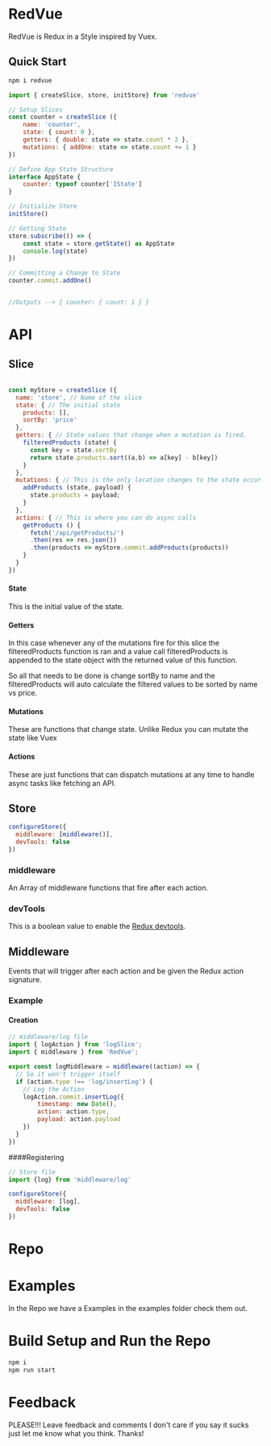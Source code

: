 # RedVue
RedVue is Redux in a Style inspired by Vuex.

## Quick Start

```bash
npm i redvue
```

```js
import { createSlice, store, initStore} from 'redvue'

// Setup Slices
const counter = createSlice ({
    name: 'counter',
    state: { count: 0 },
    getters: { double: state => state.count * 2 },
    mutations: { addOne: state => state.count += 1 }
})

// Define App State Structure 
interface AppState {
    counter: typeof counter['IState']
}

// Initialize Store
initStore()

// Getting State
store.subscribe(() => {
    const state = store.getState() as AppState
    console.log(state)
})

// Committing a Change to State
counter.commit.addOne()


//Outputs --> { counter: { count: 1 } }
```

# API
## Slice

```js

const myStore = createSlice ({
  name: 'store', // Name of the slice
  state: { // The initial state
    products: [],
    sortBy: 'price'
  },
  getters: { // State values that change when a mutation is fired.
    filteredProducts (state) {
      const key = state.sortBy
      return state.products.sort((a,b) => a[key] - b[key])
    }
  },
  mutations: { // This is the only location changes to the state occur.
    addProducts (state, payload) {
      state.products = payload;
    }
  },
  actions: { // This is where you can do async calls
    getProducts () {
      fetch('/api/getProducts/')
      .then(res => res.json())
      .then(products => myStore.commit.addProducts(products))
    }
  }
})

```

#### State
This is the initial value of the state.
#### Getters
In this case whenever any of the mutations fire
for this slice the filteredProducts function is ran
and a value call filteredProducts is appended to the
state object with the returned value of this function.

So all that needs to be done is change sortBy to name
and the filteredProducts will auto calculate the filtered
values to be sorted by name vs price.
#### Mutations
These are functions that change state.
Unlike Redux you can mutate the state like Vuex
#### Actions
These are just functions that can dispatch mutations at any time to handle async tasks like fetching an API.

## Store
```js
configureStore({
  middleware: [middleware()],
  devTools: false
})
```

### middleware
An Array of middleware functions that fire after each action.

### devTools
This is a boolean value to enable the [Redux devtools](https://github.com/zalmoxisus/redux-devtools-extension).


## Middleware
Events that will trigger after each action and be given the Redux action signature.

### Example

#### Creation
```js
// middleware/log file
import { logAction } from 'logSlice';
import { middleware } from 'RedVue';

export const logMiddleware = middleware((action) => {
  // So it won't trigger itself
  if (action.type !== 'log/insertLog') {
    // Log the Action
    logAction.commit.insertLog({
        timestamp: new Date(),
        action: action.type,
        payload: action.payload
    })
  }
})
```

####Registering
```js
// Store file
import {log} from 'middleware/log'

configureStore({
  middleware: [log],
  devTools: false
})
```
# Repo

# Examples

In the Repo we have a Examples in the examples folder check them out.

# Build Setup and Run the Repo
```bash
npm i
npm run start
```

# Feedback
PLEASE!!! Leave feedback and comments I don't care if you say it sucks just let me know what you think. Thanks! 